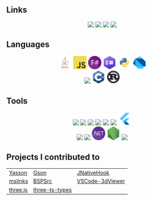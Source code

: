 ## Links

<p align = center>
  <a href = "https://www.youtube.com/channel/UCEN3i-ELXbeamHhk21RVaZQ" title = "YouTube"><img src = "https://img.shields.io/badge/YouTube-FF0000?style=for-the-badge&logo=youtube"></a>
  <a href = "https://open.spotify.com/user/316pkgollq5svwjl5mavvigwi2ti" title = "Follow"><img src = "https://img.shields.io/badge/Spotify-000000?style=for-the-badge&logo=spotify"></a>
  <a href = "https://steamcommunity.com/id/Degubi" title = "Steam"><img src = "https://img.shields.io/badge/Steam-000000?style=for-the-badge&logo=steam"></a>
  <a href = "https://github.com/degubi" title = "Follow"><img src = "https://img.shields.io/github/followers/degubi?logo=github&style=for-the-badge"></a>
</p>

## Languages
<p align = center>
  <img src = "https://raw.githubusercontent.com/github/explore/5b3600551e122a3277c2c5368af2ad5725ffa9a1/topics/java/java.png" width = 7%>
  <img src = "https://raw.githubusercontent.com/github/explore/80688e429a7d4ef2fca1e82350fe8e3517d3494d/topics/javascript/javascript.png" width = 7%>
  <img src = "https://raw.githubusercontent.com/github/explore/80688e429a7d4ef2fca1e82350fe8e3517d3494d/topics/fsharp/fsharp.png" width = 7%>
  <img src = "https://raw.githubusercontent.com/github/explore/80688e429a7d4ef2fca1e82350fe8e3517d3494d/topics/csharp/csharp.png" width = 7%>
  <img src = "https://raw.githubusercontent.com/github/explore/80688e429a7d4ef2fca1e82350fe8e3517d3494d/topics/python/python.png" width = 7%>
  <img src = "https://raw.githubusercontent.com/github/explore/80688e429a7d4ef2fca1e82350fe8e3517d3494d/topics/dart/dart.png" width = 7%>
  <br>
  <img src = "https://cdn.iconscout.com/icon/free/png-512/c-programming-569564.png" width = 7%>
  <img src = "https://raw.githubusercontent.com/github/explore/80688e429a7d4ef2fca1e82350fe8e3517d3494d/topics/cpp/cpp.png" width = 7%>
  <img src = "https://raw.githubusercontent.com/github/explore/80688e429a7d4ef2fca1e82350fe8e3517d3494d/topics/rust/rust.png" width = 7%>
</p>

## Tools
<p align = center>
  <a href = "https://neovim.io" title = "Neovim"><img src = "https://encrypted-tbn0.gstatic.com/images?q=tbn:ANd9GcQMVmqFmFmx0l56lgFgNyc4TlfdZTZ0Ni1MBA&s" width = 7%></a>
  <a href = "https://actix.rs" title = "Actix"><img src = "https://actix.rs/img/logo.png" width = 7%></a>
  <a href = "https://spring.io/projects/spring-boot" title = "SpringBoot"><img src = "https://upload.wikimedia.org/wikipedia/commons/thumb/7/79/Spring_Boot.svg/512px-Spring_Boot.svg.png" width = 7%></a>
  <a href = "https://fastify.dev" title = "Fasfify"><img src = "https://www.svgrepo.com/show/306030/fastify.svg" width = 7%></a>
  <a href = "https://threejs.org" title = "Three.js"><img src = "https://user-images.githubusercontent.com/13366932/91737137-f5dd9d80-ebae-11ea-9a68-aa6088f73133.png" width = 7%></a>
  <a href = "https://svelte.dev" title = "Svelte"><img src = "https://raw.githubusercontent.com/sveltejs/svelte/29052aba7d0b78316d3a52aef1d7ddd54fe6ca84/site/static/images/svelte-android-chrome-512.png" width = 7%></a>
  <a href = "https://flutter.dev" title = "Flutter"><img src = "https://raw.githubusercontent.com/github/explore/80688e429a7d4ef2fca1e82350fe8e3517d3494d/topics/flutter/flutter.png" width = 7%></a>
  <br>
  <a href = "https://www.sqlite.org" title = "SQLite"><img src = "https://upload.wikimedia.org/wikipedia/commons/thumb/9/97/Sqlite-square-icon.svg/1200px-Sqlite-square-icon.svg.png" width = 7%></a>
  <a href = "https://www.mongodb.com" title = "MongoDB"><img src = "https://img.icons8.com/color/452/mongodb.png" width = 7%></a>
  <a href = "https://dotnet.microsoft.com" title = ".Net"><img src = "https://raw.githubusercontent.com/github/explore/80688e429a7d4ef2fca1e82350fe8e3517d3494d/topics/dotnet/dotnet.png" width = 7%></a>
  <a href = "https://nodejs.org" title = "NodeJS"><img src = "https://raw.githubusercontent.com/github/explore/80688e429a7d4ef2fca1e82350fe8e3517d3494d/topics/nodejs/nodejs.png" width = 7%></a>
  <a href = "https://www.atlassian.com/software/jira" title = "Jira"><img src = "https://static-00.iconduck.com/assets.00/jira-icon-512x512-z7na7dot.png" width = 7%></a>
</p>

## Projects I contributed to
<table>
  <tr>
    <td><a href="https://github.com/eclipse-ee4j/yasson">Yasson</a></td>
    <td><a href="https://github.com/google/gson">Gson</a></td>
    <td><a href="https://github.com/kwhat/jnativehook">JNativeHook</a></td>
  </tr>
  <tr>
    <td><a href="https://github.com/DmitriiShamrikov/mslinks">mslinks</a></td>
    <td><a href="https://github.com/ata4/bspsrc">BSPSrc</a></td>
    <td><a href="https://github.com/stef-levesque/vscode-3dviewer">VSCode-3dViewer</a></td>
  </tr>
  <tr>
    <td><a href="https://github.com/mrdoob/three.js">three.js</a></td>
    <td><a href="https://github.com/three-types/three-ts-types">three-ts-types</a></td>
  </tr>
</table>

